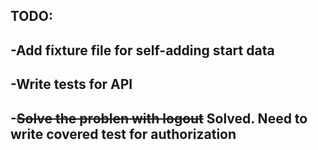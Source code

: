 TODO:
----
-Add fixture file for self-adding start data
----
-Write tests for API
----
-~~Solve the problen with logout~~ Solved. Need to write covered test for authorization 
---